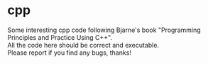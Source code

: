 # cpp
Some interesting cpp code following Bjarne's book "Programming Principles and Practice Using C++". </br>
All the code here should be correct and executable. </br>
Please report if you find any bugs, thanks! </br>
